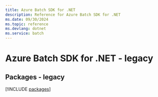 ```yaml
---
title: Azure Batch SDK for .NET
description: Reference for Azure Batch SDK for .NET
ms.date: 09/30/2024
ms.topic: reference
ms.devlang: dotnet
ms.service: batch
---
```

# Azure Batch SDK for .NET - legacy
## Packages - legacy
[!INCLUDE [packages](batch-index.md)]